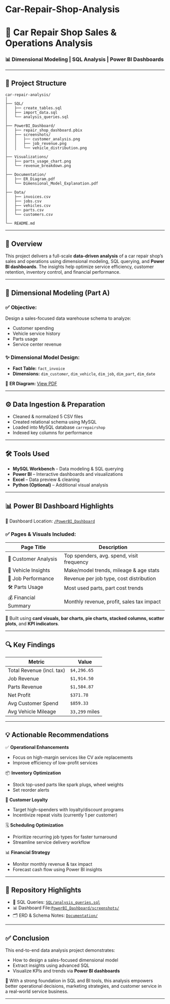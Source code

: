 # Car-Repair-Shop-Analysis
# 🔧 Car Repair Shop Sales & Operations Analysis

### 📊 Dimensional Modeling | SQL Analysis | Power BI Dashboards

---

## 📁 Project Structure

```
car-repair-analysis/
│
├── SQL/
│   ├── create_tables.sql
│   ├── import_data.sql
│   └── analysis_queries.sql
│
├── PowerBI_Dashboard/
│   ├── repair_shop_dashboard.pbix
│   ├── screenshots/
│   │   ├── customer_analysis.png
│   │   ├── job_revenue.png
│   │   └── vehicle_distribution.png
│
├── Visualizations/
│   ├── parts_usage_chart.png
│   └── revenue_breakdown.png
│
├── Documentation/
│   ├── ER_Diagram.pdf
│   └── Dimensional_Model_Explanation.pdf
│
├── Data/
│   ├── invoices.csv
│   ├── jobs.csv
│   ├── vehicles.csv
│   ├── parts.csv
│   └── customers.csv
│
└── README.md
```

---

## 🧾 Overview

This project delivers a full-scale **data-driven analysis** of a car repair shop’s sales and operations using dimensional modeling, SQL querying, and **Power BI dashboards**. The insights help optimize service efficiency, customer retention, inventory control, and financial performance.

---

## 🧱 Dimensional Modeling (Part A)

### ✅ Objective:
Design a sales-focused data warehouse schema to analyze:
- Customer spending
- Vehicle service history
- Parts usage
- Service center revenue

### ✨ Dimensional Model Design:
- **Fact Table:** `fact_invoice`
- **Dimensions:** `dim_customer`, `dim_vehicle`, `dim_job`, `dim_part`, `dim_date`

📌 **ER Diagram:** [View PDF](./Documentation/ER_Diagram.pdf)

---

## ⚙️ Data Ingestion & Preparation

- Cleaned & normalized 5 CSV files
- Created relational schema using MySQL
- Loaded into MySQL database `carrepairshop`
- Indexed key columns for performance

---

## 🛠️ Tools Used

- **MySQL Workbench** – Data modeling & SQL querying  
- **Power BI** – Interactive dashboards and visualizations  
- **Excel** – Data preview & cleaning  
- **Python (Optional)** – Additional visual analysis  

---

## 📊 Power BI Dashboard Highlights

📍 Dashboard Location: [`/PowerBI_Dashboard`](./PowerBI_Dashboard/)

### ✅ Pages & Visuals Included:

| Page Title | Description |
|------------|-------------|
| 💼 Customer Analysis | Top spenders, avg. spend, visit frequency |
| 🚙 Vehicle Insights | Make/model trends, mileage & age stats |
| 🔧 Job Performance | Revenue per job type, cost distribution |
| 🛠️ Parts Usage | Most used parts, part cost trends |
| 💰 Financial Summary | Monthly revenue, profit, sales tax impact |

🌟 Built using **card visuals, bar charts, pie charts, stacked columns, scatter plots**, and **KPI indicators**.

---

## 🔍 Key Findings

| Metric | Value |
|--------|-------|
| Total Revenue (incl. tax) | `$4,296.65` |
| Job Revenue | `$1,914.50` |
| Parts Revenue | `$1,584.87` |
| Net Profit | `$371.78` |
| Avg Customer Spend | `$859.33` |
| Avg Vehicle Mileage | `33,299` miles |

---

## 💡 Actionable Recommendations

✅ **Operational Enhancements**
- Focus on high-margin services like CV axle replacements
- Improve efficiency of low-profit services

📦 **Inventory Optimization**
- Stock top-used parts like spark plugs, wheel weights
- Set reorder alerts

👥 **Customer Loyalty**
- Target high-spenders with loyalty/discount programs
- Incentivize repeat visits (currently 1 per customer)

🗓️ **Scheduling Optimization**
- Prioritize recurring job types for faster turnaround
- Streamline service delivery workflow

📊 **Financial Strategy**
- Monitor monthly revenue & tax impact
- Forecast cash flow using Power BI insights

---

## 📂 Repository Highlights

- 📄 SQL Queries: [`SQL/analysis_queries.sql`](./SQL/analysis_queries.sql)
- 📊 Dashboard File:[`PowerBI_Dashboard/screenshots/`](./PowerBI_Dashboard/screenshots/) 
- 🗂 ERD & Schema Notes: [`Documentation/`](./Documentation/)

---

## ✅ Conclusion

This end-to-end data analysis project demonstrates:
- How to design a sales-focused dimensional model
- Extract insights using advanced SQL
- Visualize KPIs and trends via **Power BI dashboards**

🔎 With a strong foundation in SQL and BI tools, this analysis empowers better operational decisions, marketing strategies, and customer service in a real-world service business.

---
